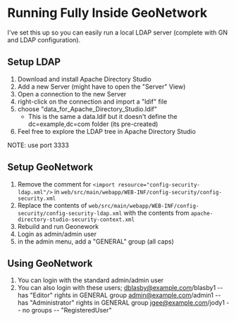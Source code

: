 Running Fully Inside GeoNetwork
===============================

I've set this up so you can easily run a local LDAP server (complete with GN and LDAP configuration).

Setup LDAP
----------

1. Download and install Apache Directory Studio
2. Add a new Server (might have to open the "Server" View)
3. Open a connection to the new Server
4. right-click on the connection and import a "ldif" file
5. choose "data_for_Apache_Directory_Studio.ldif" 
    * This is the same a data.ldif but it doesn't define the dc=example,dc=com folder (its pre-created)
6. Feel free to explore the LDAP tree in Apache Directory Studio    
  
NOTE: use port 3333  

Setup GeoNetwork
---------------- 

1. Remove the comment for `<import resource="config-security-ldap.xml"/>` in `web/src/main/webapp/WEB-INF/config-security/config-security.xml`
2. Replace the contents of `web/src/main/webapp/WEB-INF/config-security/config-security-ldap.xml` with the contents from `apache-directory-studio-security-context.xml`
3. Rebuild and run Geonework
4. Login as admin/admin user
5. in the admin menu, add a "GENERAL" group (all caps) 

Using GeoNetwork
----------------
1. You can login with the standard admin/admin user
2. You can also login with these users;
   dblasby@example.com/blasby1 -- has "Editor" rights in GENERAL group
   admin@example.com/admin1 -- has "Administrator" rights in GENERAL group
   jgee@example.com/jody1 -- no groups -- "RegisteredUser"
   
